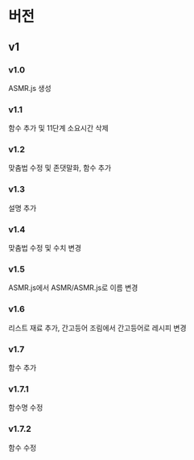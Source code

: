 # 버전

## v1

### v1.0

ASMR.js 생성

### v1.1

함수 추가 및 11단계 소요시간 삭제
 
### v1.2

맞춤법 수정 및 존댓말화, 함수 추가

### v1.3

설명 추가

### v1.4

맞춤법 수정 및 수치 변경

### v1.5

ASMR.js에서 ASMR/ASMR.js로 이름 변경

### v1.6

리스트 재료 추가, 간고등어 조림에서 간고등어로 레시피 변경

### v1.7

함수 추가

### v1.7.1

함수명 수정

### v1.7.2

함수 수정
